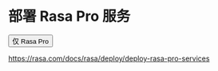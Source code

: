 # 部署 Rasa Pro 服务

<button data-md-color-primary="amber">仅 Rasa Pro</button>

https://rasa.com/docs/rasa/deploy/deploy-rasa-pro-services
